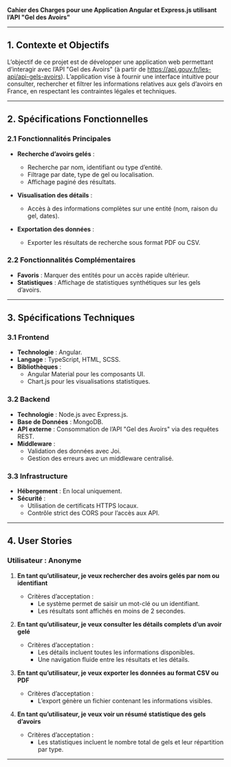 **Cahier des Charges pour une Application Angular et Express.js utilisant l’API "Gel des Avoirs"**

---

## 1. Contexte et Objectifs
L’objectif de ce projet est de développer une application web permettant d’interagir avec l’API "Gel des Avoirs" (à partir de https://api.gouv.fr/les-api/api-gels-avoirs). L’application vise à fournir une interface intuitive pour consulter, rechercher et filtrer les informations relatives aux gels d’avoirs en France, en respectant les contraintes légales et techniques.

---

## 2. Spécifications Fonctionnelles

### 2.1 Fonctionnalités Principales
- **Recherche d’avoirs gelés** :
  - Recherche par nom, identifiant ou type d’entité.
  - Filtrage par date, type de gel ou localisation.
  - Affichage paginé des résultats.

- **Visualisation des détails** :
  - Accès à des informations complètes sur une entité (nom, raison du gel, dates).

- **Exportation des données** :
  - Exporter les résultats de recherche sous format PDF ou CSV.

### 2.2 Fonctionnalités Complémentaires
- **Favoris** : Marquer des entités pour un accès rapide ultérieur.
- **Statistiques** : Affichage de statistiques synthétiques sur les gels d’avoirs.

---

## 3. Spécifications Techniques

### 3.1 Frontend
- **Technologie** : Angular.
- **Langage** : TypeScript, HTML, SCSS.
- **Bibliothèques** :
  - Angular Material pour les composants UI.
  - Chart.js pour les visualisations statistiques.

### 3.2 Backend
- **Technologie** : Node.js avec Express.js.
- **Base de Données** : MongoDB.
- **API externe** : Consommation de l’API "Gel des Avoirs" via des requêtes REST.
- **Middleware** :
  - Validation des données avec Joi.
  - Gestion des erreurs avec un middleware centralisé.

### 3.3 Infrastructure
- **Hébergement** : En local uniquement.
- **Sécurité** :
  - Utilisation de certificats HTTPS locaux.
  - Contrôle strict des CORS pour l’accès aux API.

---

## 4. User Stories

### Utilisateur : Anonyme
1. **En tant qu’utilisateur, je veux rechercher des avoirs gelés par nom ou identifiant**
   - Critères d’acceptation :
     - Le système permet de saisir un mot-clé ou un identifiant.
     - Les résultats sont affichés en moins de 2 secondes.

2. **En tant qu’utilisateur, je veux consulter les détails complets d’un avoir gelé**
   - Critères d’acceptation :
     - Les détails incluent toutes les informations disponibles.
     - Une navigation fluide entre les résultats et les détails.

3. **En tant qu’utilisateur, je veux exporter les données au format CSV ou PDF**
   - Critères d’acceptation :
     - L’export génère un fichier contenant les informations visibles.

4. **En tant qu’utilisateur, je veux voir un résumé statistique des gels d’avoirs**
   - Critères d’acceptation :
     - Les statistiques incluent le nombre total de gels et leur répartition par type.

---
